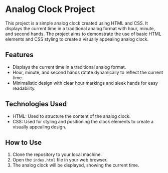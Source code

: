 # Analog Clock Project

This project is a simple analog clock created using HTML and CSS. It displays the current time in a traditional analog format with hour, minute, and second hands. The project aims to demonstrate the use of basic HTML elements and CSS styling to create a visually appealing analog clock.

## Features
- Displays the current time in a traditional analog format.
- Hour, minute, and second hands rotate dynamically to reflect the current time.
- Minimalistic design with clear hour markings and sleek hands for easy readability.

## Technologies Used
- HTML: Used to structure the content of the analog clock.
- CSS: Used for styling and positioning the clock elements to create a visually appealing design.

## How to Use
1. Clone the repository to your local machine.
2. Open the `index.html` file in your web browser.
3. The analog clock will be displayed, showing the current time.

 
